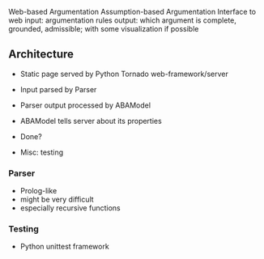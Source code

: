 Web-based Argumentation
Assumption-based Argumentation
Interface to web
input: argumentation rules
output: which argument is complete, grounded, admissible; with some visualization if possible

## Architecture
- Static page served by Python Tornado web-framework/server
- Input parsed by Parser
- Parser output processed by ABAModel
- ABAModel tells server about its properties
- Done?

- Misc: testing

### Parser
- Prolog-like
- might be very difficult
- especially recursive functions

### Testing
- Python unittest framework

